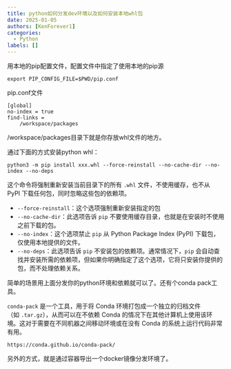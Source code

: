 ```yaml
---
title: python如何分发dev环境以及如何安装本地whl包
date: 2025-01-05
authors: [KenForever1]
categories: 
  - Python
labels: []
---
```

用本地的pip配置文件，配置文件中指定了使用本地的pip源
<!-- more -->
```
export PIP_CONFIG_FILE=$PWD/pip.conf
```

pip.conf文件
```
[global]
no-index = true
find-links =
    /workspace/packages
```
/workspace/packages目录下就是你存放whl文件的地方。

通过下面的方式安装python whl：
```
python3 -m pip install xxx.whl --force-reinstall --no-cache-dir --no-index --no-deps
```
这个命令将强制重新安装当前目录下的所有 `.whl` 文件，不使用缓存，也不从 PyPI 下载任何包，同时忽略这些包的依赖项。

+ `--force-reinstall`：这个选项强制重新安装指定的包
+ `--no-cache-dir`：此选项告诉 `pip` 不要使用缓存目录，也就是在安装时不使用之前下载的包。
+ `--no-index`：这个选项禁止 `pip` 从 Python Package Index (PyPI) 下载包，仅使用本地提供的文件。
+ `--no-deps`：此选项告诉 `pip` 不安装包的依赖项。通常情况下，`pip` 会自动查找并安装所需的依赖项，但如果你明确指定了这个选项，它将只安装你提供的包，而不处理依赖关系。

简单的场景用上面分发你的python环境和依赖就可以了。还有个conda pack工具。

`conda-pack` 是一个工具，用于将 Conda 环境打包成一个独立的归档文件（如 `.tar.gz`），从而可以在不依赖 Conda 的情况下在其他计算机上使用该环境。这对于需要在不同机器之间移动环境或在没有 Conda 的系统上运行代码非常有用。

```
https://conda.github.io/conda-pack/
```


另外的方式，就是通过容器导出一个docker镜像分发环境了。